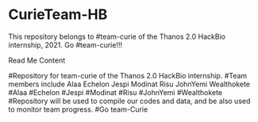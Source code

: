 # CurieTeam-HB

This repository belongs to #team-curie of the Thanos 2.0 HackBio internship, 2021. Go #team-curie!!!


Read Me Content

#Repository for team-curie of the Thanos 2.0 HackBio internship.
#Team members include 
Alaa
Echelon
Jespi
Modinat
Risu
JohnYemi
Wealthokete
  #Alaa
  #Echelon
  #Jespi
  #Modinat
  #Risu
  #JohnYemi
  #Wealthokete
#Repository will be used to compile our codes and data, and be also used to monitor team progress.
#Go team-Curie
